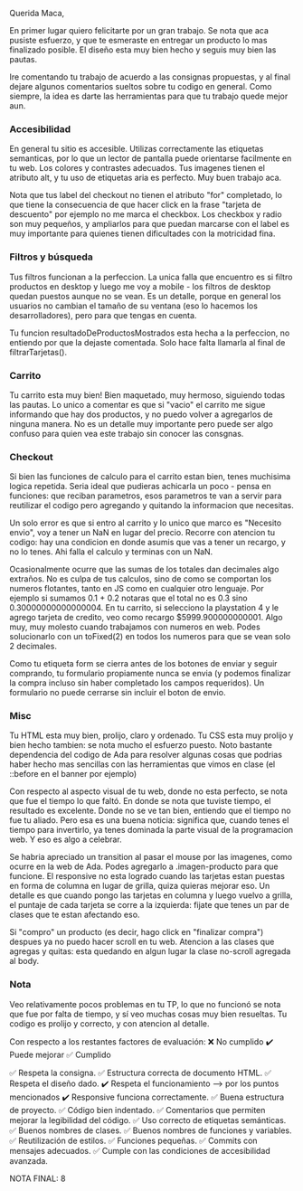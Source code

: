Querida Maca, 

En primer lugar quiero felicitarte por un gran trabajo. Se nota que aca pusiste esfuerzo, y que te esmeraste en entregar un producto lo mas finalizado posible. El diseño esta muy bien hecho y seguis muy bien las pautas. 

Ire comentando tu trabajo de acuerdo a las consignas propuestas, y al final dejare algunos comentarios sueltos sobre tu codigo en general. Como siempre, la idea es darte las herramientas para que tu trabajo quede mejor aun. 

### Accesibilidad

En general tu sitio es accesible. Utilizas correctamente las etiquetas semanticas, por lo que un lector de pantalla puede orientarse facilmente en tu web. Los colores y contrastes adecuados. Tus imagenes tienen el atributo alt, y tu uso de etiquetas aria es perfecto. Muy buen trabajo aca. 

Nota que tus label del checkout no tienen el atributo "for" completado, lo que tiene la consecuencia de que hacer click en la frase "tarjeta de descuento" por ejemplo no me marca el checkbox. Los checkbox y radio son muy pequeños, y ampliarlos para que puedan marcarse con el label es muy importante para quienes tienen dificultades con la motricidad fina.

### Filtros y búsqueda

Tus filtros funcionan a la perfeccion. La unica falla que encuentro es si filtro productos en desktop y luego me voy a mobile - los filtros de desktop quedan puestos aunque no se vean. Es un detalle, porque en general los usuarios no cambian el tamaño de su ventana (eso lo hacemos los desarrolladores), pero para que tengas en cuenta.

Tu funcion resultadoDeProductosMostrados esta hecha a la perfeccion, no entiendo por que la dejaste comentada. Solo hace falta llamarla al final de filtrarTarjetas(). 

### Carrito

Tu carrito esta muy bien! Bien maquetado, muy hermoso, siguiendo todas las pautas. Lo unico a comentar es que si "vacio" el carrito me sigue informando que hay dos productos, y no puedo volver a agregarlos de ninguna manera. No es un detalle muy importante pero puede ser algo confuso para quien vea este trabajo sin conocer las consgnas. 

### Checkout

Si bien las funciones de calculo para el carrito estan bien, tenes muchisima logica repetida. Seria ideal que pudieras achicarla un poco - pensa en funciones: que reciban parametros, esos parametros te van a servir para reutilizar el codigo pero agregando y quitando la informacion que necesitas. 

Un solo error es que si entro al carrito y lo unico que marco es "Necesito envio", voy a tener un NaN en lugar del precio. Recorre con atencion tu codigo: hay una condicion en donde asumis que vas a tener un recargo, y no lo tenes. Ahi falla el calculo y terminas con un NaN. 

Ocasionalmente ocurre que las sumas de los totales dan decimales algo extraños. No es culpa de tus calculos, sino de como se comportan los numeros flotantes, tanto en JS como en cualquier otro lenguaje. Por ejemplo si sumamos 0.1 + 0.2 notaras que el total no es 0.3 sino 0.30000000000000004. En tu carrito, si selecciono la playstation 4 y le agrego tarjeta de credito, veo como recargo $5999.900000000001. Algo muy, muy molesto cuando trabajamos con numeros en web. Podes solucionarlo con un toFixed(2) en todos los numeros para que se vean solo 2 decimales.

Como tu etiqueta form se cierra antes de los botones de enviar y seguir comprando, tu formulario propiamente nunca se envia (y podemos finalizar la compra incluso sin haber completado los campos requeridos). Un formulario no puede cerrarse sin incluir el boton de envio. 

### Misc 

Tu HTML esta muy bien, prolijo, claro y ordenado. Tu CSS esta muy prolijo y bien hecho tambien: se nota mucho el esfuerzo puesto. Noto bastante dependencia del codigo de Ada para resolver algunas cosas que podrias haber hecho mas sencillas con las herramientas que vimos en clase (el ::before en el banner por ejemplo)

Con respecto al aspecto visual de tu web, donde no esta perfecto, se nota que fue el tiempo lo que faltó. En donde se nota que tuviste tiempo, el resultado es excelente. Donde no se ve tan bien, entiendo que el tiempo no fue tu aliado. Pero esa es una buena noticia: significa que, cuando tenes el tiempo para invertirlo, ya tenes dominada la parte visual de la programacion web. Y eso es algo a celebrar. 

Se habria apreciado un transition al pasar el mouse por las imagenes, como ocurre en la web de Ada. Podes agregarlo a .imagen-producto para que funcione. El responsive no esta logrado cuando las tarjetas estan puestas en forma de columna en lugar de grilla, quiza quieras mejorar eso. Un detalle es que cuando pongo las tarjetas en columna y luego vuelvo a grilla, el puntaje de cada tarjeta se corre a la izquierda: fijate que tenes un par de clases que te estan afectando eso. 

Si "compro" un producto (es decir, hago click en "finalizar compra") despues ya no puedo hacer scroll en tu web. Atencion a las clases que agregas y quitas: esta quedando en algun lugar la clase no-scroll agregada al body. 

### Nota 

Veo relativamente pocos problemas en tu TP, lo que no funcionó se nota que fue por falta de tiempo, y sí veo muchas cosas muy bien resueltas. Tu codigo es prolijo y correcto, y con atencion al detalle. 

Con respecto a los restantes factores de evaluación: 
❌ No cumplido
✔️ Puede mejorar
✅ Cumplido

✅ Respeta la consigna.
✅ Estructura correcta de documento HTML.
✅ Respeta el diseño dado.
✔️ Respeta el funcionamiento --> por los puntos mencionados
✔️  Responsive funciona correctamente.
✅ Buena estructura de proyecto.
✅ Código bien indentado.
✅ Comentarios que permiten mejorar la legibilidad del código.
✅ Uso correcto de etiquetas semánticas.
✅ Buenos nombres de clases.
✅ Buenos nombres de funciones y variables.
✅ Reutilización de estilos.
✅ Funciones pequeñas.
✅ Commits con mensajes adecuados.
✅ Cumple con las condiciones de accesibilidad avanzada.


NOTA FINAL: 8







